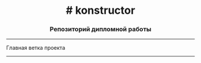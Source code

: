 <h1 align="center"># konstructor
<h3 align="center">Репозиторий дипломной работы</h3>
<hr>
Главная ветка проекта
<hr>

<!-- ## Ссылки для работы
Отправка файла .plx на сервер POST запросом. [Дополнительно](https://github.com/etoOleh/konstructor/tree/1-program_can_uplad_plx)
```php
https://konstr:8890/api/uploadFile
```

Список дисциплин GET запрос. [Дополнительно](https://github.com/etoOleh/konstructor/tree/1-program_can_uplad_plx)
```php
https://konstr:8890/api/???
```

## История создания

Ветки проекта

* [1-program_can_uplad_plx](https://github.com/etoOleh/konstructor/tree/1-program_can_uplad_plx) В программу можно загружать файлы .plx
* 
*    -->







<!-- Олег лазовский, иди нахуй -->